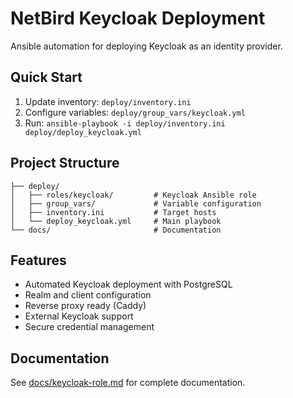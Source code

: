# NetBird Keycloak Deployment

Ansible automation for deploying Keycloak as an identity provider.

## Quick Start

1. Update inventory: `deploy/inventory.ini`
2. Configure variables: `deploy/group_vars/keycloak.yml`
3. Run: `ansible-playbook -i deploy/inventory.ini deploy/deploy_keycloak.yml`

## Project Structure

```
├── deploy/
│   ├── roles/keycloak/         # Keycloak Ansible role
│   ├── group_vars/             # Variable configuration
│   ├── inventory.ini           # Target hosts
│   └── deploy_keycloak.yml     # Main playbook
└── docs/                       # Documentation
```

## Features

- Automated Keycloak deployment with PostgreSQL
- Realm and client configuration
- Reverse proxy ready (Caddy)
- External Keycloak support
- Secure credential management

## Documentation

See [docs/keycloak-role.md](docs/keycloak-role.md) for complete documentation.
